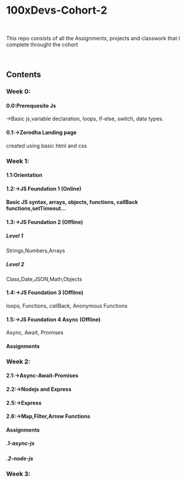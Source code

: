 <h1> 100xDevs-Cohort-2</h1>
<br>
<p>This repo consists of all the Assignments, projects and  classwork that I complete throught the cohort<p>
<br>
<h2>Contents</h2>

<h3>Week 0:</h3> 
<h4>    0.0:Prerequesite Js</h4>
<p>             ->Basic js,variable declaration, loops, if-else, switch, data types.</p>
<h4>    0.1:->Zerodha Landing page</h4>
<p>             created using basic html and css</p>

<h3>Week 1:</h3> 
<h4>    1.1:Orientation</h4> 
<h4>    1.2:->JS Foundation 1 (Online)<h4>
<p>             Basic JS syntax, arrays, objects, functions, callBack functions,setTimeout...</p>
<h4>    1.3:->JS Foundation 2 (Offline)</h4>
<h5>            Level 1</h5>
<p>                     Strings,Numbers,Arrays</p>
<h5>            Level 2</h5>
<p>                     Class,Date,JSON,Math,Objects</p>
<h4>    1.4:->JS Foundation 3 (Offline)</h4>
<p>             loops, Functions, callBack, Anonymous Functions</p>
<h4>    1.5:->JS Foundation 4 Async (Offline)</h4>
<p>             Async, Await, Promises</p>
<h4>    Assignments</h4>

<h3>Week 2:</h3>
<h4>    2.1:->Async-Await-Promises</h4>
<h4>    2.2:->Nodejs and Express</h4>
<h4>    2.5:->Express</h4>
<h4>    2.6:->Map,Filter,Arrow Functions</h4>
<h4>    Assignments<h4>
<h5>            .1-async-js</h5>
<h5>            .2-node-js</h5>

<h3>Week 3:</h3>
